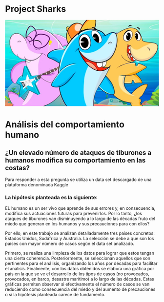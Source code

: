 # Project Sharks

![Baby Shark](/input/maxresdefault.jpg)

# Análisis del comportamiento humano

## ¿Un elevado número de ataques de tiburones a humanos modifica su comportamiento en las costas?

Para responder a esta pregunta se utiliza un data set descargado de una plataforma denominada Kaggle

### La hipótesis planteada es la siguiente:

EL humano es un ser vivo que aprende de sus errores y, en consecuencia, modifica sus actuaciones futuras para prevenirlos. Por lo tanto, ¿los ataques de tiburones van disminuyendo a lo largo de las décadas fruto del miedo que generan en los humanos y sus precauciones para con ellos?

Por ello, en este trabajo se analizan detalladamente tres países concretos: Estados Unidos, Sudáfrica y Australia. La selección se debe a que son los países con mayor número de casos según el data set analizado.

Primero, se realiza una limpieza de los datos para lograr que estos tengan una cierta coherencia. Posteriormente, se seleccionan aquellos que son pertinentes para el análisis, organizando los años por décadas para facilitar el análisis. Finalmente, con los datos obtenidos se elabora una gráfica por país en la que se ve el desarrollo de los tipos de casos (no provocados, provocados, en barco, desastre marítimo) a lo largo de las décadas. Estas gráficas permiten observar si efectivamente el número de casos se van reduciendo como consecuencia del miedo y del aumento de precauciones o si la hipótesis planteada carece de fundamento.


